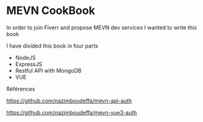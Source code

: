 # MEVN CookBook

In order to join Fiverr and propose MEVN dev services I wanted to write this book

I have divided this book in four parts

* NodeJS
* ExpressJS
* Restful API with MongoDB
* VUE

Références

https://github.com/nazimboudeffa/mevn-api-auth

https://github.com/nazimboudeffa/mevn-vue3-auth
